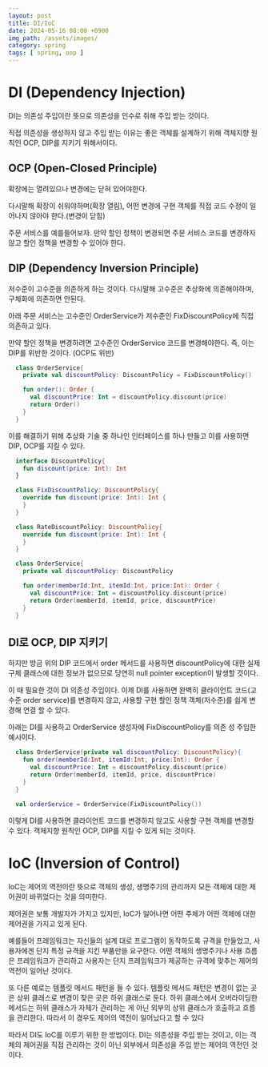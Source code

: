 ```yaml
---
layout: post
title: DI/IoC
date: 2024-05-16 08:00 +0900
img_path: /assets/images/
category: spring
tags: [ spring, oop ]
---
```


# DI (Dependency Injection)
DI는 의존성 주입이란 뜻으로 의존성을 인수로 취해 주입 받는 것이다.

직접 의존성을 생성하지 않고 주입 받는 이유는 좋은 객체를 설계하기 위해 객체지향 원칙인 OCP, DIP를 지키기 위해서이다.

## OCP (Open-Closed Principle)
확장에는 열려있으나 변경에는 닫혀 있어야한다.

다시말해 확장이 쉬워야하며(확장 열림), 어떤 변경에 구현 객체를 직접 코드 수정이 일어나지 않아야 한다.(변경이 닫힘)

주문 서비스를 예를들어보자. 만약 할인 정책이 변경되면 주문 서비스 코드를 변경하지 않고 할인 정책을 변경할 수 있어야 한다.

## DIP (Dependency Inversion Principle)

저수준이 고수준을 의존하게 하는 것이다. 다시말해 고수준은 추상화에 의존해야하며, 구체화에 의존하면 안된다.

아래 주문 서비스는 고수준인 OrderService가 저수준인 FixDiscountPolicy에 직접 의존하고 있다. 

만약 할인 정책을 변경하려면 고수준인 OrderService 코드를 변경해야한다. 즉, 이는 DIP를 위반한 것이다. (OCP도 위반) 

```kotlin
  class OrderService{
    private val discountPolicy: DiscountPolicy = FixDiscountPolicy()

    fun order(): Order {
      val discountPrice: Int = discountPolicy.discount(price)
      return Order()
    }
  }
```

이를 해결하기 위해 추상화 기술 중 하나인 인터페이스를 하나 만들고 이를 사용하면 DIP, OCP를 지킬 수 있다.

```kotlin
  interface DiscountPolicy{
    fun discount(price: Int): Int
  }

  class FixDiscountPolicy: DiscountPolicy{
    override fun discount(price: Int): Int {
    }
  }

  class RateDiscountPolicy: DiscountPolicy{
    override fun discount(price: Int): Int {
    }
  }

  class OrderService{
    private val discountPolicy: DiscountPolicy

    fun order(memberId:Int, itemId:Int, price:Int): Order {
      val discountPrice: Int = discountPolicy.discount(price)
      return Order(memberId, itemId, price, discountPrice)
    }
  }
```

## DI로 OCP, DIP 지키기

하지만 방금 위의 DIP 코드에서 order 메서드를 사용하면 discountPolicy에 대한 실제 구체 클래스에 대한 정보가 없으므로 당연히 null pointer exception이 발생할 것이다.

이 때 필요한 것이 DI 의존성 주입이다. 이제 DI를 사용하면 완벽히 클라이언트 코드(고수준 order service)를 변경하지 않고, 사용할 구현 할인 정책 객체(저수준)를 쉽게 변경해 연결 할 수 있다.

아래는 DI를 사용하고 OrderService 생성자에 FixDiscountPolicy를 의존 성 주입한 예시이다.

```kotlin
  class OrderService(private val discountPolicy: DiscountPolicy){
    fun order(memberId:Int, itemId:Int, price:Int): Order {
      val discountPrice: Int = discountPolicy.discount(price)
      return Order(memberId, itemId, price, discountPrice)
    }
  }
    
  val orderService = OrderService(FixDiscountPolicy())
```

이렇게 DI를 사용하면 클라이언트 코드를 변경하지 않고도 사용할 구현 객체를 변경할 수 있다. 객체지향 원칙인 OCP, DIP를 지킬 수 있게 되는 것이다. 


# IoC (Inversion of Control)
IoC는 제어의 역전이란 뜻으로 객체의 생성, 생명주기의 관리까지 모든 객체에 대한 제어권이 바뀌었다는 것을 의미한다.

제어권은 보통 개발자가 가지고 있지만, IoC가 일어나면 어떤 주체가 어떤 객체에 대한 제어권을 가지고 있게 된다.

예를들어 프레임워크는 자신들의 설계 대로 프로그램이 동작하도록 규격을 만들었고, 사용자에겐 단지 특정 규격을 지킨 부품만을 요구한다. 어떤 객체의 생명주기나 사용 흐름은 프레임워크가 관리하고 사용자는 단지 프레임워크가 제공하는 규격에 맞추는 제어의 역전이 일어난 것이다.

또 다른 예로는 템플릿 메서드 패턴을 들 수 있다. 템플릿 메서드 패턴은 변경이 없는 곳은 상위 클래스로 변경이 잦은 곳은 하위 클래스로 둔다. 하위 클래스에서 오버라이딩한 메서드는 하위 클래스가 자체가 관리하는 게 아닌 외부의 상위 클래스가 호출하고 흐름을 관리한다. 따라서 이 경우도 제어의 역전이 일어났다고 할 수 있다

따라서 DI도 IoC를 이루기 위한 한 방법이다. DI는 의존성을 주입 받는 것이고, 이는 객체의 제어권을 직접 관리하는 것이 아닌 외부에서 의존성을 주입 받는 제어의 역전인 것이다. 



